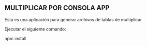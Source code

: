 

## MULTIPLICAR POR CONSOLA APP

Esta es una aplicación para generar archivos de 
tablas de multiplicar

Ejecutar el siguiente comando:

npm install 
